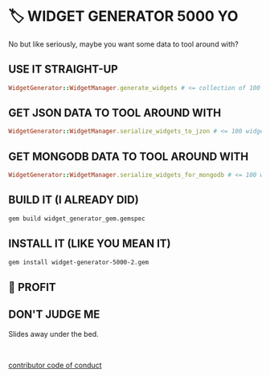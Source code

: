 # 🏷 WIDGET GENERATOR 5000 YO

No but like seriously, maybe you want some data to tool around with?


## USE IT STRAIGHT-UP

````ruby
WidgetGenerator::WidgetManager.generate_widgets # <= collection of 100 widgets!
````

## GET JSON DATA TO TOOL AROUND WITH

````ruby
WidgetGenerator::WidgetManager.serialize_widgets_to_jzon # <= 100 widgets serializes to json!
````

## GET MONGODB DATA TO TOOL AROUND WITH

````ruby
WidgetGenerator::WidgetManager.serialize_widgets_for_mongodb # <= 100 widgets serialized for MongoDB!
````

## BUILD IT (I ALREADY DID)

````bash
gem build widget_generator_gem.gemspec
````

## INSTALL IT (LIKE YOU MEAN IT)

````bash
gem install widget-generator-5000-2.gem
````

## 🤑 PROFIT

## DON'T JUDGE ME

Slides away under the bed.

<br>

[contributor code of conduct](CODE_OF_CONDUCT.md)